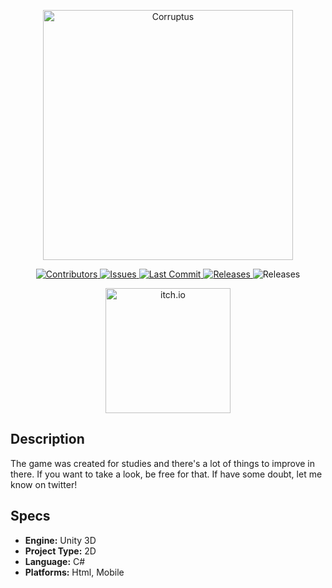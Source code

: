 <p align="center">
    <img width="400" src="https://img.itch.zone/aW1nLzkyODM4OTQucG5n/315x250%23c/pitRUF.png" alt="Corruptus">
</p>

<p align="center">
  <a href="https://github.com/lluancarlo/Corruptus/graphs/contributors">
    <img src="https://img.shields.io/github/contributors/lluancarlo/Corruptus.svg?style=flat" alt="Contributors" />
  </a>
  <a href="https://github.com/lluancarlo/Corruptus/issues">
    <img src="https://img.shields.io/github/issues/lluancarlo/Corruptus?style=flat" alt="Issues" />
  </a>
  <a href="https://github.com/lluancarlo/Corruptus/graphs/commit-activity">
    <img src="https://img.shields.io/github/last-commit/lluancarlo/Corruptus?style=flat" alt="Last Commit" />
  </a>
  <a href="https://github.com/lluancarlo/Corruptus/releases">
    <img src="https://img.shields.io/github/downloads/lluancarlo/Corruptus/total" alt="Releases" />
  </a>
  <img src="https://img.shields.io/github/repo-size/lluancarlo/Corruptus" alt="Releases" />
</p>

<p align="center">
  <a href="https://lluancarlo.itch.io/corruptus" target="_blank">
    <img width="200" src="http://jessemillar.github.io/available-on-itchio-badge/badge-color.png" alt="itch.io">
  </a>
</p>

## Description
The game was created for studies and there's a lot of things to improve in there. If you want to take a look, be free for that. If have some doubt, let me know on twitter!

## Specs
- **Engine:** Unity 3D
- **Project Type:** 2D
- **Language:** C#
- **Platforms:** Html, Mobile
